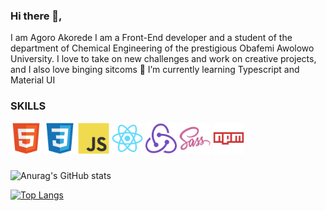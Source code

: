 ###     Hi there 👋,
   I am Agoro Akorede I am a Front-End developer and a student of the department of Chemical Engineering of the prestigious Obafemi Awolowo University. 
I love to take on new challenges and work on creative projects, and I also love binging sitcoms
   🌱 I’m currently learning Typescript and Material UI
    
 
<!-- ![WaveHandGIF](https://user-images.githubusercontent.com/90475212/158036872-ae85d24a-20c7-4e8f-be60-b043142df236.gif) -->

### SKILLS
<div>
<img src="https://github.com/devicons/devicon/blob/master/icons/html5/html5-original.svg" alt="html" width="50" height="50">
<img src="https://github.com/devicons/devicon/blob/master/icons/css3/css3-original.svg" alt="css" width="50" height="50">
<img src="https://github.com/devicons/devicon/blob/master/icons/javascript/javascript-original.svg" alt="javascript" width="50" height="50">
<img src="https://github.com/devicons/devicon/blob/master/icons/react/react-original.svg" alt="html" width="50" height="50">
<img src="https://github.com/devicons/devicon/blob/master/icons/redux/redux-original.svg" alt="html" width="50" height="50">
<img src="https://github.com/devicons/devicon/blob/master/icons/sass/sass-original.svg" alt="html" width="50" height="50">
<img src="https://github.com/devicons/devicon/blob/master/icons/npm/npm-original-wordmark.svg" alt="html" width="50" height="50">
</div>
    
###
![Anurag's GitHub stats](https://github-readme-stats.vercel.app/api?username=AgoroAkorede&show_icons=true)

[![Top Langs](https://github-readme-stats.vercel.app/api/top-langs/?username=AgoroAKorede&exclude_repo=github-readme-stats,AgoroAkorede.github.io)](https://github.com/AgoroAkorede/github-readme-stats)
   


<!--
**AgoroAkorede/AgoroAkorede** is a ✨ _special_ ✨ repository because its `README.md` (this file) appears on your GitHub profile.

Here are some ideas to get you started:

- 🔭 I’m currently working on ...
- 🌱 I’m currently learning ...
- 👯 I’m looking to collaborate on ...
- 🤔 I’m looking for help with ...
- 💬 Ask me about ...
- 📫 How to reach me: ...
- 😄 Pronouns: ...
- ⚡ Fun fact: ...
-->
